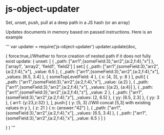 # js-object-updater
Set, unset, push, pull at a deep path in a JS hash (or an array)  

Updates documents in memory based on passed instructions. Here is an example

'''
var updater = require('js-object-updater')
updater.update(doc, 

  {
    force:true,//Whether to force creation of nested path if it does not fully exist
    update: {
      unset: [
        {
          _path: ["arr1",{someField:3},"arr2",{a:2,f:4},"x"]
        },
        ['array1', 'array2', 'field1', 'field2']
      ]
      set:[
        {
          _path: ["arr1",{someField:3},"arr2",{a:2,f:4},"x"],
          _value: 6.5
        },
        {
          _path: ["arr1",{someField:3},"arr2",{a:2,f:4},"x"],
          _values: [6.5, 3.4]
        },
        {
          someTopLevelField: 4
        },
        {
          x: [4, 3],
          y: 8
        }
      ],
      pull:[
        {
          _path: ["arr1",{someField:3},"arr2",{a:2,f:4},"x"],
          _value: {a:2}
        },
        {
          _path: ["arr1",{someField:3},"arr2",{a:2,f:4},"x"],
          _values: [{a:2}, {a:4}]
        },
        {
          _path: ["arr1",{someField:3},"arr2",{a:2,f:4},"z"],
          _value: 2
        },
        {
          _path: ["arr1",{someField:3},"arr2",{a:2,f:4},"z"],
          _values: [2, 6.5]
        },
        {
          yy: [6.5, 2.3]
        },
        {
          yy: 3
        },
        {
          arr1: {y:23,z:32}
        },
      ],
      push:[
        { 
          y: [5, 3] //Will concat [5,3] with existing values in y
        },
        {
          z: 21
        }
        {
          o: {answer:"42"}
        },
        {
          _path: ["arr1",{someField:3},"arr2",{a:2,f:4},"x"],
          _values: [6.5, 3.4]
        },
        {
          _path: ["arr1",{someField:3},"arr2",{a:2,f:4},"x"],
          _value: 6.5
        }
      ]
    }

  }
)
'''
